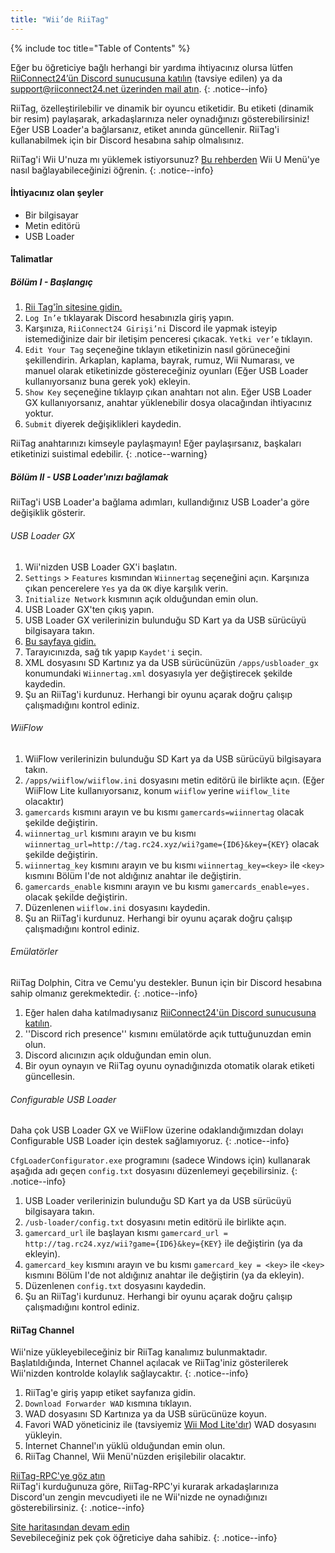 ```yaml
---
title: "Wii’de RiiTag"
---
```


{% include toc title="Table of Contents" %}

Eğer bu öğreticiye bağlı herhangi bir yardıma ihtiyacınız olursa lütfen [RiiConnect24’ün Discord sunucusuna katılın](https://discord.gg/rc24) (tavsiye edilen) ya da [support@riiconnect24.net üzerinden mail atın](mailto:support@riiconnect24.net).
{: .notice--info}

RiiTag, özelleştirilebilir ve dinamik bir oyuncu etiketidir. Bu etiketi (dinamik bir resim) paylaşarak, arkadaşlarınıza neler oynadığınızı gösterebilirsiniz! Eğer USB Loader'a bağlarsanız, etiket anında güncellenir. RiiTag'i kullanabilmek için bir Discord hesabına sahip olmalısınız.

RiiTag'i Wii U'nuza mı yüklemek istiyorsunuz? [Bu rehberden](riitag-wiiu) Wii U Menü'ye nasıl bağlayabileceğinizi öğrenin.
{: .notice--info}

#### İhtiyacınız olan şeyler

* Bir bilgisayar
* Metin editörü
* USB Loader

#### Talimatlar

##### Bölüm I - Başlangıç

1. [Rii Tag'în sitesine gidin.](https://tag.rc24.xyz/)
2. `Log In’e` tıklayarak Discord hesabınızla giriş yapın.
3. Karşınıza, `RiiConnect24 Girişi’ni` Discord ile yapmak isteyip istemediğinize dair bir iletişim penceresi çıkacak. `Yetki ver’e` tıklayın.
4. `Edit Your Tag` seçeneğine tıklayın etiketinizin nasıl görüneceğini şekillendirin. Arkaplan, kaplama, bayrak, rumuz, Wii Numarası, ve manuel olarak etiketinizde göstereceğiniz oyunları (Eğer USB Loader kullanıyorsanız buna gerek yok) ekleyin.
5. `Show Key` seçeneğine tıklayıp çıkan anahtarı not alın. Eğer USB Loader GX kullanıyorsanız, anahtar yüklenebilir dosya olacağından ihtiyacınız yoktur.
6. `Submit` diyerek değişiklikleri kaydedin.

RiiTag anahtarınızı kimseyle paylaşmayın! Eğer paylaşırsanız, başkaları etiketinizi suistimal edebilir.
{: .notice--warning}

##### Bölüm II - USB Loader'ınızı bağlamak

RiiTag'i USB Loader'a bağlama adımları, kullandığınız USB Loader'a göre değişiklik gösterir.

###### USB Loader GX

1. Wii'nizden USB Loader GX'i başlatın.
2. `Settings` > `Features` kısmından `Wiinnertag` seçeneğini açın. Karşınıza çıkan pencerelere `Yes` ya da `OK` diye karşılık verin.
3. `Initialize Network` kısmının açık olduğundan emin olun.
4. USB Loader GX'ten çıkış yapın.
5. USB Loader GX verilerinizin bulunduğu SD Kart ya da USB sürücüyü bilgisayara takın.
6. [Bu sayfaya gidin.](https://tag.rc24.xyz/Wiinnertag.xml)
7. Tarayıcınızda, sağ tık yapıp `Kaydet'i` seçin.
8. XML dosyasını SD Kartınız ya da USB sürücünüzün `/apps/usbloader_gx`  konumundaki `Wiinnertag.xml` dosyasıyla yer değiştirecek şekilde kaydedin.
9. Şu an RiiTag'i kurdunuz. Herhangi bir oyunu açarak doğru çalışıp çalışmadığını kontrol ediniz.

###### WiiFlow

1. WiiFlow verilerinizin bulunduğu SD Kart ya da USB sürücüyü bilgisayara takın.
2. `/apps/wiiflow/wiiflow.ini` dosyasını metin editörü ile birlikte açın. (Eğer WiiFlow Lite kullanıyorsanız, konum `wiiflow` yerine `wiiflow_lite` olacaktır)
3. `gamercards` kısmını arayın ve bu kısmı `gamercards=wiinnertag` olacak şekilde değiştirin.
4. `wiinnertag_url` kısmını arayın ve bu kısmı `wiinnertag_url=http://tag.rc24.xyz/wii?game={ID6}&key={KEY}` olacak şekilde değiştirin.
5. `wiinnertag_key` kısmını arayın ve bu kısmı `wiinnertag_key=<key>` ile `<key>` kısmını Bölüm I'de not aldığınız anahtar ile değiştirin.
6. `gamercards_enable` kısmını arayın ve bu kısmı `gamercards_enable=yes.` olacak şekilde değiştirin.
7. Düzenlenen `wiiflow.ini` dosyasını kaydedin.
8. Şu an RiiTag'i kurdunuz. Herhangi bir oyunu açarak doğru çalışıp çalışmadığını kontrol ediniz.

###### Emülatörler

RiiTag Dolphin, Citra ve Cemu'yu destekler. Bunun için bir Discord hesabına sahip olmanız gerekmektedir.
{: .notice--info}

1. Eğer halen daha katılmadıysanız [RiiConnect24'ün Discord sunucusuna katılın](https://discord.gg/rc24).
2. ''Discord rich presence'' kısmını emülatörde açık tuttuğunuzdan emin olun.
3. Discord alıcınızın açık olduğundan emin olun.
4. Bir oyun oynayın ve RiiTag oyunu oynadığınızda otomatik olarak etiketi güncellesin.

###### Configurable USB Loader

Daha çok USB Loader GX ve WiiFlow üzerine odaklandığımızdan dolayı Configurable USB Loader için destek sağlamıyoruz.
{: .notice--info}

`CfgLoaderConfigurator.exe` programını (sadece Windows için) kullanarak aşağıda adı geçen `config.txt` dosyasını düzenlemeyi geçebilirsiniz.
{: .notice--info}

1. USB Loader verilerinizin bulunduğu SD Kart ya da USB sürücüyü bilgisayara takın.
2. `/usb-loader/config.txt` dosyasını metin editörü ile birlikte açın.
3. `gamercard_url` ile başlayan kısmı `gamercard_url = http://tag.rc24.xyz/wii?game={ID6}&key={KEY}` ile değiştirin (ya da ekleyin).
4. `gamercard_key` kısmını arayın ve bu kısmı `gamercard_key = <key>` ile `<key>` kısmını Bölüm I'de not aldığınız anahtar ile değiştirin (ya da ekleyin).
5. Düzenlenen `config.txt` dosyasını kaydedin.
6. Şu an RiiTag'i kurdunuz. Herhangi bir oyunu açarak doğru çalışıp çalışmadığını kontrol ediniz.

#### RiiTag Channel

Wii'nize yükleyebileceğiniz bir RiiTag kanalımız bulunmaktadır. Başlatıldığında, Internet Channel açılacak ve RiiTag'iniz gösterilerek Wii'nizden kontrolde kolaylık sağlaycaktır.
{: .notice--info}

1. RiiTag'e giriş yapıp etiket sayfanıza gidin.
2. `Download Forwarder WAD` kısmına tıklayın.
3. WAD dosyasını SD Kartınıza ya da USB sürücünüze koyun.
4. Favori WAD yöneticiniz ile (tavsiyemiz [Wii Mod Lite'dır](wiimodlite)) WAD dosyasını yükleyin.
5. Internet Channel'ın yüklü olduğundan emin olun.
6. RiiTag Channel, Wii Menü'nüzden erişilebilir olacaktır.

[RiiTag-RPC'ye göz atın](https://github.com/RiiConnect24/RiiTag-RPC/releases/latest)<br> RiiTag'i kurduğunuza göre, RiiTag-RPC'yi kurarak arkadaşlarınıza Discord'un zengin mevcudiyeti ile ne Wii'nizde ne oynadığınızı gösterebilirsiniz.
{: .notice--info}

[Site haritasından devam edin](site-navigation)<br> Sevebileceğiniz pek çok öğreticiye daha sahibiz.
{: .notice--info}
